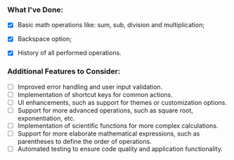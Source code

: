 ### What I've Done:

- [X]  Basic math operations like: sum, sub, division and multiplication;

- [X] Backspace option;

- [X] History of all performed operations.

### Additional Features to Consider:

- [ ] Improved error handling and user input validation.
- [ ] Implementation of shortcut keys for common actions.
- [ ] UI enhancements, such as support for themes or customization options.
- [ ] Support for more advanced operations, such as square root, exponentiation, etc.
- [ ] Implementation of scientific functions for more complex calculations.
- [ ] Support for more elaborate mathematical expressions, such as parentheses to define the order of operations.
- [ ] Automated testing to ensure code quality and application functionality.